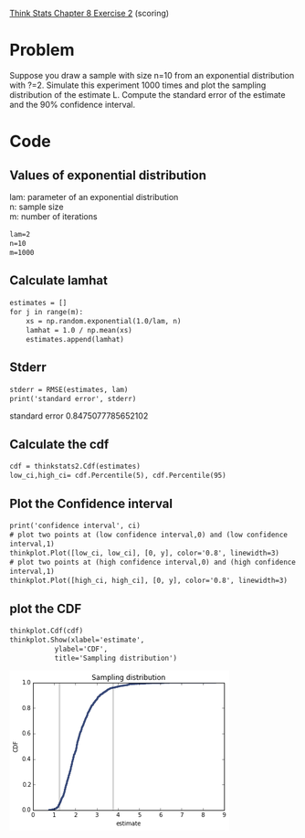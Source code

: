 [Think Stats Chapter 8 Exercise 2](http://greenteapress.com/thinkstats2/html/thinkstats2009.html#toc77) (scoring)

# Problem

Suppose you draw a sample with size n=10 from an exponential distribution with ?=2. 
Simulate this experiment 1000 times and plot the sampling distribution of the estimate L. 
Compute the standard error of the estimate and the 90% confidence interval.



# Code

## Values of exponential distribution

lam: parameter of an exponential distribution   
n: sample size      
m: number of iterations     


    lam=2           
    n=10
    m=1000


## Calculate lamhat

    estimates = []
    for j in range(m):
        xs = np.random.exponential(1.0/lam, n)
        lamhat = 1.0 / np.mean(xs)
        estimates.append(lamhat)

## Stderr

    stderr = RMSE(estimates, lam)
    print('standard error', stderr)


standard error 0.8475077785652102

## Calculate the cdf

    cdf = thinkstats2.Cdf(estimates)
    low_ci,high_ci= cdf.Percentile(5), cdf.Percentile(95)
    
## Plot the Confidence interval    
    print('confidence interval', ci)
    # plot two points at (low confidence interval,0) and (low confidence interval,1) 
    thinkplot.Plot([low_ci, low_ci], [0, y], color='0.8', linewidth=3)
    # plot two points at (high confidence interval,0) and (high confidence interval,1)
    thinkplot.Plot([high_ci, high_ci], [0, y], color='0.8', linewidth=3)

## plot the CDF

    thinkplot.Cdf(cdf)
    thinkplot.Show(xlabel='estimate',
               ylabel='CDF',
               title='Sampling distribution')
               
               
![alt text](img/8_2.png "Sampling Distribution")